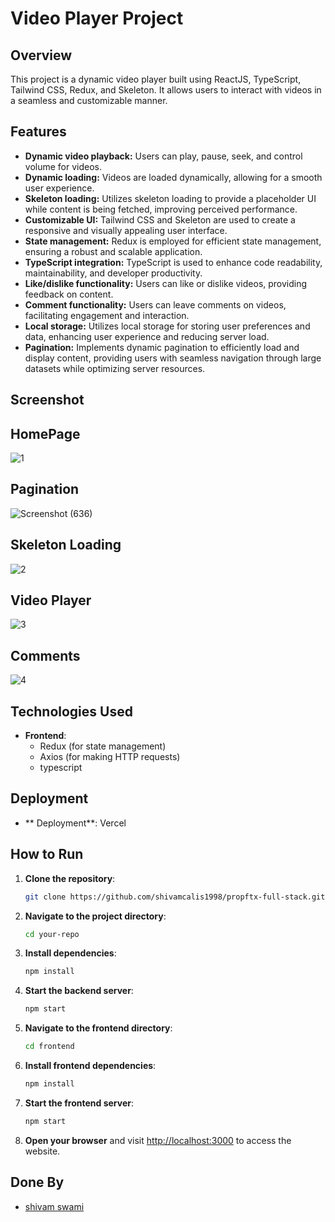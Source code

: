 # Video Player Project

## Overview

This project is a dynamic video player built using ReactJS, TypeScript, Tailwind CSS, Redux, and Skeleton. It allows users to interact with videos in a seamless and customizable manner.

## Features

- **Dynamic video playback:** Users can play, pause, seek, and control volume for videos.
- **Dynamic loading:** Videos are loaded dynamically, allowing for a smooth user experience.
- **Skeleton loading:** Utilizes skeleton loading to provide a placeholder UI while content is being fetched, improving perceived performance.
- **Customizable UI:** Tailwind CSS and Skeleton are used to create a responsive and visually appealing user interface.
- **State management:** Redux is employed for efficient state management, ensuring a robust and scalable application.
- **TypeScript integration:** TypeScript is used to enhance code readability, maintainability, and developer productivity.
- **Like/dislike functionality:** Users can like or dislike videos, providing feedback on content.
- **Comment functionality:** Users can leave comments on videos, facilitating engagement and interaction.
- **Local storage:** Utilizes local storage for storing user preferences and data, enhancing user experience and reducing server load.
- **Pagination:** Implements dynamic pagination to efficiently load and display content, providing users with seamless navigation through large datasets while optimizing server resources.

  
## Screenshot
## HomePage
![1](https://github.com/shivamcalis1998/Hypergro-video-assignment/assets/114653221/a1fbb5e1-2e56-4540-a1bd-c85d8835b4e3)
## Pagination
![Screenshot (636)](https://github.com/shivamcalis1998/Hypergro-video-assignment/assets/114653221/342918f1-5c35-404c-b821-28aef930535a)
## Skeleton Loading
![2](https://github.com/shivamcalis1998/Hypergro-video-assignment/assets/114653221/6b53d848-a8e2-4c4e-8730-ab0b72f2d5be)
## Video Player
![3](https://github.com/shivamcalis1998/Hypergro-video-assignment/assets/114653221/b1a115a2-dd14-4413-8d56-548505e2d40b)
## Comments
![4](https://github.com/shivamcalis1998/Hypergro-video-assignment/assets/114653221/425e5fea-15f1-4ed3-a9b6-96a6e31eac1e)


## Technologies Used

- **Frontend**:
  - Redux (for state management)
  - Axios (for making HTTP requests)
  - typescript

## Deployment

- ** Deployment**: Vercel

## How to Run

1. **Clone the repository**:
   ```bash
   git clone https://github.com/shivamcalis1998/propftx-full-stack.git
   ```
2. **Navigate to the project directory**:
   ```bash
   cd your-repo
   ```
3. **Install dependencies**:
   ```bash
   npm install
   ```
4. **Start the backend server**:
   ```bash
   npm start
   ```
5. **Navigate to the frontend directory**:
   ```bash
   cd frontend
   ```
6. **Install frontend dependencies**:
   ```bash
   npm install
   ```
7. **Start the frontend server**:
   ```bash
   npm start
   ```
8. **Open your browser** and visit [http://localhost:3000](http://localhost:3000) to access the website.

## Done By

- [shivam swami](https://github.com/shivamcalis1998)
